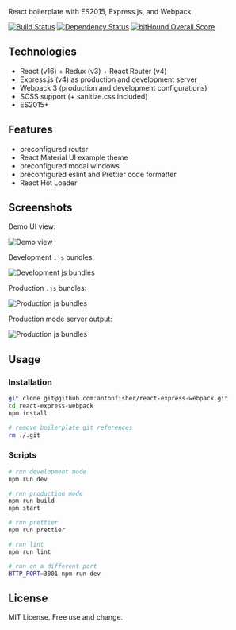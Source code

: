 React boilerplate with ES2015, Express.js, and Webpack

[![Build Status](https://travis-ci.org/antonfisher/react-express-webpack.svg?branch=master)](https://travis-ci.org/antonfisher/react-express-webpack)
[![Dependency Status](https://dependencyci.com/github/antonfisher/react-express-webpack/badge)](https://dependencyci.com/github/antonfisher/react-express-webpack)
[![bitHound Overall Score](https://www.bithound.io/github/antonfisher/react-express-webpack/badges/score.svg)](https://www.bithound.io/github/antonfisher/react-express-webpack)

## Technologies

- React (v16) + Redux (v3) + React Router (v4)
- Express.js (v4) as production and development server
- Webpack 3 (production and development configurations)
- SCSS support (+ sanitize.css included)
- ES2015+

## Features
- preconfigured router
- React Material UI example theme
- preconfigured modal windows
- preconfigured eslint and Prettier code formatter
- React Hot Loader

## Screenshots

Demo UI view:

![Demo view](https://raw.githubusercontent.com/antonfisher/react-express-webpack/docs/images/rew2-ui-screenshot.png)

Development `.js` bundles:

![Development js bundles](https://raw.githubusercontent.com/antonfisher/react-express-webpack/docs/images/rew-stat-dev.png)

Production `.js` bundles:

![Production js bundles](https://raw.githubusercontent.com/antonfisher/react-express-webpack/docs/images/rew-stat-prod.png)

Production mode server output:

![Production js bundles](https://raw.githubusercontent.com/antonfisher/react-express-webpack/docs/images/rew-log-prod.png)

## Usage

### Installation
```bash
git clone git@github.com:antonfisher/react-express-webpack.git
cd react-express-webpack
npm install

# remove boilerplate git references
rm ./.git
```

### Scripts
```bash
# run development mode
npm run dev

# run production mode
npm run build
npm start

# run prettier
npm run prettier

# run lint
npm run lint

# run on a different port
HTTP_PORT=3001 npm run dev
```

## License
MIT License. Free use and change.

